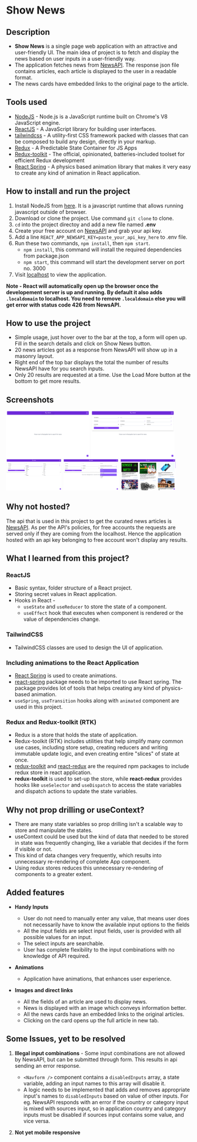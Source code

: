 # Show News

## Description

- **Show News** is a single page web application with an attractive and user-friendly UI. The main idea of project is to fetch and display the news based on user inputs in a user-friendly way.
- The application fetches news from [NewsAPI](https://newsapi.org/). The response json file contains articles, each article is displayed to the user in a readable format.
- The news cards have embedded links to the original page to the article.

## Tools used

- [NodeJS](https://nodejs.org/en/) - Node.js is a JavaScript runtime built on Chrome's V8 JavaScript engine.
- [ReactJS](https://reactjs.org/) - A JavaScript library for building user interfaces.
- [tailwindcss](https://tailwindcss.com/) - A utility-first CSS framework packed with classes that can be composed to build any design, directly in your markup.
- [Redux](https://redux.js.org/) - A Predictable State Container for JS Apps
- [Redux-toolkit](https://redux-toolkit.js.org/) - The official, opinionated, batteries-included toolset for efficient Redux development
- [React Spring](https://react-spring.dev/) - A physics based animation library that makes it very easy to create any kind of animation in React application.

## How to install and run the project

1. Install NodeJS from [here](https://nodejs.org/en/download/). It is a javascript runtime that allows running javascript outside of browser.
2. Download or clone the project. Use command `git clone` to clone.
3. `cd` into the project directoy and add a new file named **.env**
4. Create your free account on [NewsAPI](https://newsapi.org/) and grab your api key.
5. Add a line `REACT_APP_NEWSAPI_KEY=paste_your_api_key_here` to .env file.
6. Run these two commands, `npm install`, then `npm start`.
   - `npm install`, this command will install the required dependencies from package.json
   - `npm start`, this command will start the development server on port no. 3000
7. Visit [localhost](http://127.0.0.1:3000/) to view the application.

**Note - React will automatically open up the browser once the developement server is up and running. By default it also adds `.localdomain` to localhost. You need to remove `.localdomain` else you will get error with status code 426 from NewsAPI.**

## How to use the project

- Simple usage, just hover over to the bar at the top, a form will open up. Fill in the search details and click on Show News button.
- 20 news articles got as a response from NewsAPI will show up in a masonry layout.
- Right end of the top bar displays the total the number of results NewsAPI have for you search inputs.
- Only 20 results are requested at a time. Use the Load More button at the bottom to get more results.

## Screenshots

<img src="./screenshots/main.png" width="45%"></img>
<img src="./screenshots/form.png" width="45%"></img>
<img src="./screenshots/custom-drop-downs.png" width="30%"></img>
<img src="./screenshots/multiselect-custom-dropdown.png" width="30%"></img>
<img src="./screenshots/news1.png" width="30%"></img>

## Why not hosted?

The api that is used in this project to get the curated news articles is [NewsAPI](https://newsapi.org/). As per the API's policies, for free accounts the requests are served only if they are coming from the localhost. Hence the application hosted with an api key belonging to free account won't display any results.

## What I learned from this project?

### ReactJS

- Basic syntax, folder structure of a React project.
- Storing secret values in React application.
- Hooks in React -
  - `useState` and `useReducer` to store the state of a component.
  - `useEffect` hook that executes when component is rendered or the value of dependencies change.

### TailwindCSS

- TailwindCSS classes are used to design the UI of application.

### Including animations to the React Application

- [React Spring](https://react-spring.dev/) is used to create animations.
- [react-spring](https://www.npmjs.com/package/react-spring) package needs to be imported to use React spring. The package provides lot of tools that helps creating any kind of physics-based animation.
- `useSpring`, `useTransition` hooks along with `animated` component are used in this project.

### Redux and Redux-toolkit (RTK)

- Redux is a store that holds the state of application.
- Redux-toolkit (RTK) includes utilities that help simplify many common use cases, including store setup, creating reducers and writing immutable update logic, and even creating entire "slices" of state at once.
- [redux-toolkit](https://www.npmjs.com/package/redux-toolkit) and [react-redux](https://www.npmjs.com/package/react-redux) are the required npm packages to include redux store in react application.
- **redux-toolkit** is used to set-up the store, while **react-redux** provides hooks like `useSelector` and `useDispatch` to access the state variables and dispatch actions to update the state variables.

## Why not prop drilling or useContext?

- There are many state variables so prop drilling isn't a scalable way to store and manipulate the states.
- useContext could be used but the kind of data that needed to be stored in state was frequently changing, like a variable that decides if the form if visible or not.
- This kind of data changes very frequently, which results into unnecessary re-rendering of complete App component.
- Using redux stores reduces this unnecessary re-rendering of components to a greater extent.

## Added features

- **Handy Inputs**

  - User do not need to manually enter any value, that means user does not necessarily have to know the available input options to the fields
  - All the input fields are select input fields, user is provided with all possible values for an input.
  - The select inputs are searchable.
  - User has complete flexibility to the input combinations with no knowledge of API required.

- **Animations**

  - Application have animations, that enhances user experience.

- **Images and direct links**

  - All the fields of an article are used to display news.
  - News is displayed with an image which conveys information better.
  - All the news cards have an embedded links to the original articles.
  - Clicking on the card opens up the full article in new tab.

## Some Issues, yet to be resolved

1. **Illegal input combinations** - Some input combinations are not allowed by NewsAPI, but can be submitted through form. This results in api sending an error response.

   - `<Navform />` component contains a `disabledInputs` array, a state variable, adding an input names to this array will disable it.
   - A logic needs to be implemented that adds and removes appropriate input's names to `disabledInputs` based on value of other inputs. For eg. NewsAPI responds with an error if the country or category input is mixed with sources input, so in application country and category inputs must be disabled if sources input contains some value, and vice versa.

2. **Not yet mobile responsive**
